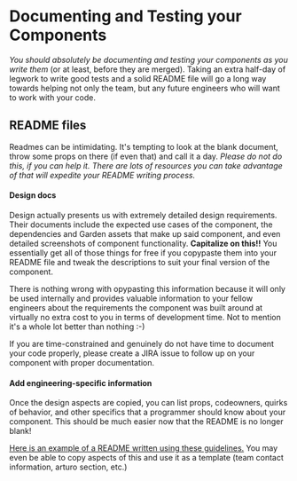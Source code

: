 # Documenting and Testing your Components

_You should absolutely be documenting and testing your components as you write them_ (or at least, before they are merged). Taking an extra half-day of legwork to write good tests and a solid README file will go a long way towards helping not only the team, but any future engineers who will want to work with your code.

## README files

Readmes can be intimidating. It's tempting to look at the blank document, throw some props on there (if even that) and call it a day. _Please do not do this, if you can help it. There are lots of resources you can take advantage of that will expedite your README writing process._

#### Design docs

Design actually presents us with extremely detailed design requirements. Their documents include the expected use cases of the component, the dependencies and Garden assets that make up said component, and even detailed screenshots of component functionality. **Capitalize on this!!** You essentially get all of those things for free if you copypaste them into your README file and tweak the descriptions to suit your final version of the component.

There is nothing wrong with opypasting this information because it will only be used internally and provides valuable information to your fellow engineers about the requirements the component was built around at virtually no extra cost to you in terms of development time. Not to mention it's a whole lot better than nothing :-)

If you are time-constrained and genuinely do not have time to document your code properly, please create a JIRA issue to follow up on your component with proper documentation.

#### Add engineering-specific information

Once the design aspects are copied, you can list props, codeowners, quirks of behavior, and other specifics that a programmer should know about your component. This should be much easier now that the README is no longer blank!

[Here is an example of a README written using these guidelines.](https://github.com/zendesk/zendesk_console/tree/master/lotus_react/src/Ticket/ConversationPane/components/ConversationHeader) You may even be able to copy aspects of this and use it as a template (team contact information, arturo section, etc.)